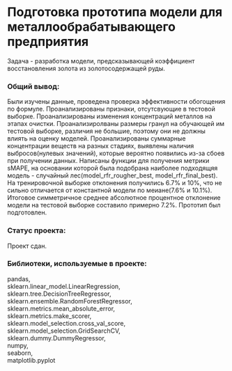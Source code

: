 # Подготовка прототипа модели для металлообрабатывающего предприятия

Задача - разработка модели, предсказывающей коэффициент восстановления золота из золотосодержащей руды.

### Общий вывод:

Были изучены данные, проведена проверка эффективности обогощения по формуле. Проанализированы признаки, отсутсвующие в тестовой выборке. Проанализированы изменения концентраций металлов на этапах очистки. Проанализиролваны размеры гранул на обучающей им тестовой выборке, различия не большие, поэтому они не должны влиять на оценку моделей. Проанализированы суммарные концентрации веществ на разных стадиях, выявлены наличия выбросов(нулевых значений), которые вероятно появились из-за сбоев при получении данных. Написаны функции для получения метрики sMAPE, на основании которой была подобрана наиболее подходящяя модель - случайный лес(model_rfr_rougher_best, model_rfr_final_best). На тренировочной выборке отклонения получились 6.7% и 10%, что не сильно отличается от константной модели по меиане(7.6% и 10.1%). Итоговое симметричное среднее абсолютное процентное отклонение модели на тестовой выборке составило примерно 7.2%. Прототип был подготовлен.  

### Статус проекта:

Проект сдан.  

### Библиотеки, используемые в проекте:

pandas,  
sklearn.linear_model.LinearRegression,  
sklearn.tree.DecisionTreeRegressor,  
sklearn.ensemble.RandomForestRegressor,  
sklearn.metrics.mean_absolute_error,  
sklearn.metrics.make_scorer,  
sklearn.model_selection.cross_val_score,  
sklearn.model_selection.GridSearchCV,  
sklearn.dummy.DummyRegressor,  
numpy,  
seaborn,  
matplotlib.pyplot  
